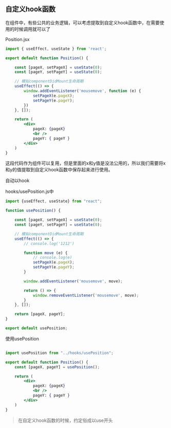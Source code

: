 ## 自定义hook函数

在组件中，有些公共的业务逻辑，可以考虑提取到自定义hook函数中，在需要使用的时候调用就可以了



Position.jsx

```jsx
import { useEffect, useState } from 'react';

export default function Position() {

    const [pageX, setPageX] = useState(0);
    const [pageY, setPageY] = useState(0);

    // 模拟componentDidMount生命周期
    useEffect(() => {
        window.addEventListener('mousemove', function (e) {
            setPageX(e.pageX);
            setPageY(e.pageY);
        })
    }, []);

    return (
        <div>
            pageX: {pageX}
            <br />
            pageY: { pageY }
        </div>
    )
}
```

这段代码作为组件可以复用，但是里面的x和y值是没法公用的，所以我们需要将x和y的值提取到自定义hook函数中保存起来进行使用。



自动以hook

hooks/usePosition.js中

```js
import {useEffect, useState} from "react";

function usePosition() {

    const [pageX, setPageX] = useState(0);
    const [pageY, setPageY] = useState(0);

    // 模拟componentDidMount生命周期
    useEffect(() => {
        // console.log('1212')

        function move (e) {
            // console.log(e)
            setPageX(e.pageX);
            setPageY(e.pageY);
        }

        window.addEventListener('mousemove', move);

        return () => {
            window.removeEventListener('mousemove', move);
        }
    }, []);

    return [pageX, pageY];
}

export default usePosition;
```

使用usePosition

```jsx

import usePosition from "../hooks/usePosition";

export default function Position() {
    const [pageX, pageY] = usePosition();

    return (
        <div>
            pageX: {pageX}
            <br />
            pageY: { pageY }
        </div>
    )
}
```



> 在自定义hook函数的时候，约定俗成以use开头